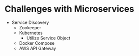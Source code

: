# Challenges with Microservices

- Service Discovery
  - Zookeeper
  - Kubernetes
    - Utilize Service Object
  - Docker Compose
  - AWS API Gateway
